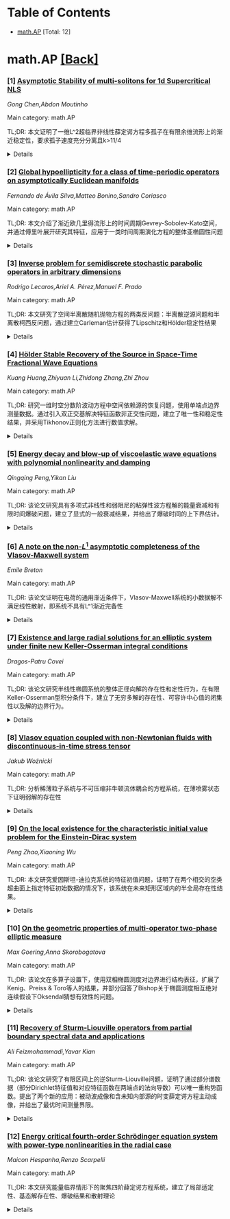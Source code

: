 <div id=toc></div>

# Table of Contents

- [math.AP](#math.AP) [Total: 12]


<div id='math.AP'></div>

# math.AP [[Back]](#toc)

### [1] [Asymptotic Stability of multi-solitons for $1$d Supercritical NLS](https://arxiv.org/abs/2509.03637)
*Gong Chen,Abdon Moutinho*

Main category: math.AP

TL;DR: 本文证明了一维L^2超临界非线性薛定谔方程多孤子在有限余维流形上的渐近稳定性，要求孤子速度充分分离且k>11/4


<details>
  <summary>Details</summary>
Motivation: 虽然已知该方程的孤立波不稳定，但Krieger和Schlag先前在余维一中心稳定流形上建立了单孤子的渐近稳定性。本文旨在将这一结果推广到多孤子情形

Method: 利用作者先前工作中为矩阵电荷转移模型开发的线性估计技术，分析多孤子的渐近稳定性

Result: 证明了当孤子速度充分分离且k>11/4时，多孤子在有限余维流形上是渐近稳定的

Conclusion: 该研究扩展了非线性薛定谔方程中孤子稳定性的理论，为多孤子系统的渐近行为提供了新的数学理解

Abstract: Consider the one-dimensional $L^2$ supercritical nonlinear Schr\"odinger
equation \begin{equation} i\partial_{t}\psi+\partial^{2}_{x}\psi+\vert
\psi\vert^{2k}\psi=0 \text{, $k>2$}. \end{equation} It is well known that
solitary waves for this equation are unstable. In the pioneering work of
Krieger and Schlag \cite{KriegerSchlag}, the asymptotic stability of a solitary
wave was established on a codimension-one center-stable manifold. In the
present paper, using linear estimates developed for one-dimensional matrix
charge transfer models in our previous work, \cite{dispanalysis1}, we prove
asymptotic stability of multi-solitons on a finite-codimension manifold for
$k>\frac{11}{4}$, provided that the soliton velocities are sufficiently
separated.

</details>


### [2] [Global hypoellipticity for a class of time-periodic operators on asymptotically Euclidean manifolds](https://arxiv.org/abs/2509.03745)
*Fernando de Ávila Silva,Matteo Bonino,Sandro Coriasco*

Main category: math.AP

TL;DR: 本文介绍了渐近欧几里得流形上的时间周期Gevrey-Sobolev-Kato空间，并通过傅里叶展开研究其特征，应用于一类时间周期演化方程的整体亚椭圆性问题


<details>
  <summary>Details</summary>
Motivation: 研究渐近欧几里得流形上时间周期演化方程的整体亚椭圆性问题，需要建立合适的函数空间理论框架

Method: 引入时间周期Gevrey-Sobolev-Kato空间，利用傅里叶展开和椭圆算子理论进行特征刻画

Result: 建立了新的函数空间理论框架，为研究时间周期演化方程的整体亚椭圆性提供了数学工具

Conclusion: 所提出的函数空间理论和傅里叶展开方法为解决时间周期演化方程的整体亚椭圆性问题提供了有效的数学途径

Abstract: We introduce time-periodic Gevrey-Sobolev-Kato spaces on asymptotically
Euclidean manifolds and study their characterisation throughout Fourier
expansions associated with suitable elliptic operators. As an application, we
study the global hypoellipticity problem for a naturally associated class of
time-periodic evolution equations.

</details>


### [3] [Inverse problem for semidiscrete stochastic parabolic operators in arbitrary dimensions](https://arxiv.org/abs/2509.03760)
*Rodrigo Lecaros,Ariel A. Pérez,Manuel F. Prado*

Main category: math.AP

TL;DR: 本文研究了空间半离散随机抛物方程的两类反问题：半离散逆源问题和半离散柯西反问题，通过建立Carleman估计获得了Lipschitz和Hölder稳定性结果


<details>
  <summary>Details</summary>
Motivation: 研究空间半离散随机抛物方程在任意维度下的反问题，包括确定随机源项和从边界数据重构解，这类问题在工程和科学计算中具有重要应用价值

Method: 建立了两个半离散随机抛物算子的Carleman估计（齐次和非齐次边界条件），并应用这些估计来分析反问题的稳定性

Result: 获得了第一个逆源问题的Lipschitz稳定性和第二个柯西反问题的Hölder稳定性

Conclusion: Carleman估计是分析半离散随机抛物方程反问题稳定性的有效工具，为这类问题的数值求解提供了理论保证

Abstract: In this paper, we study two types of inverse problems for space semidiscrete
stochastic parabolic equations in arbitrary dimensions. The first problem
concerns a semidiscrete inverse source problem, which involves determining the
random source term of the white noise in the stochastic parabolic equation
using observation data of the solution at the terminal time and the trace of
the discrete spatial derivative of the solution on a subdomain at the boundary
of the space. The second problem addresses a semidiscrete Cauchy inverse
problem, which involves determining the solution of the stochastic parabolic
equation in a subdomain of space-time, from the data of the solution and the
trace of the discrete spatial derivative on a subdomain of the boundary of
space and time. To address these problems, we establish two Carleman estimates
for a semidiscrete stochastic parabolic operator in arbitrary dimensions: one
for the homogeneous boundary condition and the other for the nonhomogeneous
boundary condition. Applying these Carleman estimates, we obtain Lipschitz and
H\"older stability for the first and second inverse problems, respectively.

</details>


### [4] [Hölder Stable Recovery of the Source in Space-Time Fractional Wave Equations](https://arxiv.org/abs/2509.03779)
*Kuang Huang,Zhiyuan Li,Zhidong Zhang,Zhi Zhou*

Main category: math.AP

TL;DR: 研究一维时空分数阶波动方程中空间依赖源的恢复问题，使用单端点边界测量数据。通过引入双正交基解决特征函数非正交性问题，建立了唯一性和稳定性结果，并采用Tikhonov正则化方法进行数值求解。


<details>
  <summary>Details</summary>
Motivation: 分数阶波动方程中空间分数阶导数的存在导致Dirichlet特征值问题的特征函数不构成正交系统，这给逆源问题的求解带来了主要挑战，需要新的数学工具来解决这一问题。

Method: 引入Mittag-Leffler函数的双正交基，建立唯一性和Hölder型稳定性结果；采用Tikhonov正则化方法数值求解逆源问题，要求测量时间足够长。

Result: 理论分析证明了在充分测量时间下的唯一性和稳定性，数值实验验证了所提方法的准确性和效率，支持理论发现。

Conclusion: 通过双正交基方法和Tikhonov正则化，成功解决了分数阶波动方程逆源问题的数学挑战，为这类问题的求解提供了有效的理论和数值框架。

Abstract: We study the recovery of a spatially dependent source in a one-dimensional
space-time fractional wave equation using boundary measurement data collected
at a single endpoint. The main challenge arises from the fact that the
eigenfunctions of the Dirichlet eigenvalue problem do not form an orthogonal
system, due to the presence of a fractional derivative in space. To address
this difficulty, we introduce a bi-orthogonal basis for the Mittag-Leffler
functions and use it to establish uniqueness and H\"older-type stability
results, provided the measurement time is sufficiently large. A Tikhonov
regularization method is then employed to numerically solve the inverse source
problem. Several numerical examples are presented to demonstrate the accuracy
and efficiency of the proposed method and to validate our theoretical findings.

</details>


### [5] [Energy decay and blow-up of viscoelastic wave equations with polynomial nonlinearity and damping](https://arxiv.org/abs/2509.03799)
*Qingqing Peng,Yikan Liu*

Main category: math.AP

TL;DR: 该论文研究具有多项式非线性和弱阻尼的粘弹性波方程解的能量衰减和有限时间爆破问题，建立了显式的一般衰减结果，并给出了爆破时间的上下界估计。


<details>
  <summary>Details</summary>
Motivation: 研究粘弹性波方程在多项式非线性和弱阻尼作用下的长期行为，包括能量衰减和爆破现象，为这类方程的解的行为提供理论分析。

Method: 通过施加多项式条件于松弛函数，建立解的显式衰减结果；利用Levine凸性方法推导爆破时间的上界；提供爆破时间的下界估计。

Result: 当初始能量足够小时，获得了解的一般衰减结果；当初始能量小于势阱深度时，得到了爆破时间的上界；同时提供了爆破时间的下界估计。

Conclusion: 该研究为粘弹性波方程的解的长期行为提供了完整的理论框架，包括衰减和爆破两种情况的分析，具有重要的理论价值和应用意义。

Abstract: This paper is concerned with the energy decay and the finite time blow-up of
the solution to a viscoelastic wave equation with polynomial nonlinearity and
weak damping. We establish explicit and general decay results for the solutions
by imposing polynomial conditions on the relaxation function, provided that the
initial energy is sufficiently small. Furthermore, we derive an upper bound for
the blow-up time when the initial energy is less than the depth of the
potential well by utilizing Levine's convexity method. Additionally, we provide
a lower bound for the blow-up time if the solution blows up.

</details>


### [6] [A note on the non-$L^1$ asymptotic completeness of the Vlasov-Maxwell system](https://arxiv.org/abs/2509.04025)
*Emile Breton*

Main category: math.AP

TL;DR: 该论文证明在电荷的通用渐近条件下，Vlasov-Maxwell系统的小数据解不满足线性散射，即系统不具有L^1渐近完备性


<details>
  <summary>Details</summary>
Motivation: 研究Vlasov-Maxwell系统解的渐近行为，特别是验证线性散射性质的存在性

Method: 利用方程的洛伦兹不变性进行证明

Result: 证明了在电荷的通用渐近条件下，小数据解不满足线性散射，系统不具有L^1渐近完备性

Conclusion: Vlasov-Maxwell系统在特定条件下不满足线性散射性质，这揭示了该系统的非线性特性

Abstract: We prove that under a generic asymptotic condition on the charge, the small
data solutions to the Vlasov-Maxwell system do not verify linear scattering. In
other words, we show the non-$L^1$ asymptotic completeness of the system. The
proof makes use of the Lorentz invariance of the equations.

</details>


### [7] [Existence and large radial solutions for an elliptic system under finite new Keller-Osserman integral conditions](https://arxiv.org/abs/2509.04099)
*Dragos-Patru Covei*

Main category: math.AP

TL;DR: 该论文研究半线性椭圆系统的整体正径向解的存在性和定性行为，在有限Keller-Osserman型积分条件下，建立了无穷多解的存在性、可容许中心值的闭集性以及解的边界行为。


<details>
  <summary>Details</summary>
Motivation: 扩展经典的Keller-Osserman理论到耦合系统，研究具有一般非线性项和权重函数的半线性椭圆系统的解的存在性和性质。

Method: 基于专门设计的次调和泛函方法，针对互易积分条件，分析系统的解的行为和性质。

Result: 证明了在给定条件下：(i)存在无穷多个整体正径向解；(ii)可容许中心值集合是闭的；(iii)边界点对应的解在无穷远处爆破。

Conclusion: 该研究成功将Keller-Osserman理论推广到更广泛的耦合系统，为具有一般非线性项和权重函数的椭圆系统提供了新的分析框架和结果。

Abstract: We investigate the existence and qualitative behavior of entire positive
radial solutions to the semilinear elliptic system% \begin{equation*} \Delta
u=p(|x|)\,g(v),\qquad \Delta v=q(|x|)\,f(u),\qquad x\in \mathbb{R}% ^{n},\
n\geq 3, \end{equation*}% under finite Keller--Osserman-type integral
conditions on the nonlinearities $f$ and $g$, and integrability constraints on
the radial weights $p$ and $q$% . The nonlinearities are assumed continuous on
$[0,\infty )$, differentiable on $(0,\infty )$, vanish at the origin, and are
strictly positive elsewhere, with% \begin{equation*} \int_{1}^{\infty
}\frac{dt}{g(f(t))}<\infty ,\qquad \int_{1}^{\infty }\frac{%
dt}{f(g(t))}<\infty . \end{equation*}% The weights satisfy $\int_{0}^{\infty
}s\,p(s)\,ds<\infty $, $% \int_{0}^{\infty }s\,q(s)\,ds<\infty $, and $\min
(p,q)$ is not compactly supported. Within this framework, we establish: (i) the
existence of infinitely many entire positive radial solutions for a nonempty
set of central values; (ii) closedness of the set of admissible central values;
and (iii) largeness (blow-up at infinity) of solutions corresponding to
boundary points of this set. The approach is based on a novel subharmonic
functional tailored to the reciprocal integral conditions, extending classical
Keller--Osserman theory to a broad class of coupled systems with general
nonlinearities and weight functions.

</details>


### [8] [Vlasov equation coupled with non-Newtonian fluids with discontinuous-in-time stress tensor](https://arxiv.org/abs/2509.04110)
*Jakub Woźnicki*

Main category: math.AP

TL;DR: 分析稀薄粒子系统与不可压缩非牛顿流体耦合的方程系统，在薄喷雾状态下证明弱解的存在性


<details>
  <summary>Details</summary>
Motivation: 研究稀薄粒子系统与非牛顿流体通过阻力耦合的数学模型，特别关注材料特性随时间变化且不要求光滑性的情况

Method: 建立描述粒子系统与流体耦合的偏微分方程系统，假设应力张量为单调映射且具有渐近(s-1)-增长特性，不要求时间光滑性，只要求空间log-Hölder连续性

Result: 证明了当s ≥ (3d+2)/(d+2)时，系统存在长时间和大数据的弱解

Conclusion: 该研究为具有可变材料特性的非牛顿流体-粒子耦合系统提供了数学理论基础，扩展了传统流体力学模型的应用范围

Abstract: We analyze the system of equations describing the flow of a dilute particle
system coupled with an incompressible non-Newtonian fluid in a bounded domain.
In this setting, both PDEs are connected via a drag force, or the friction
force. We are interested in a thin spray regime, which means that we neglect
the inter-particle interactions. When it comes to the fluid system, the Cauchy
stress tensor is supposed to be a monotone mapping and has asymptotically
$(s-1)$-growth with the parameter $s$ depending on the spatial and time
variable. We do not assume any smoothness of $s$ with respect to time variable
and assume the log-H\"{o}lder continuity with respect to spatial variable. An
example of materials, which satisfy those assumptions, are those whose
properties are instantaneous, e.g. changed by the switched electric field. We
show the long time and the large data existence of weak solution provided that
$s\ge\frac{3d+2}{d+2}$.

</details>


### [9] [On the local existence for the characteristic initial value problem for the Einstein-Dirac system](https://arxiv.org/abs/2509.04167)
*Peng Zhao,Xiaoning Wu*

Main category: math.AP

TL;DR: 本文研究爱因斯坦-迪拉克系统的特征初值问题，证明了在两个相交的空类超曲面上指定特征初始数据的情况下，该系统在未来矩形区域内的半全局存在性结果。


<details>
  <summary>Details</summary>
Motivation: 研究重力与自旋-1/2场相互作用的爱因斯坦-迪拉克系统的特征初值问题，以获得不依赖对称性条件的半全局解存在性结果。

Method: 采用Luk策略，通过将迪拉克场的对称旋激导数提升为独立变量，引入一个通信的"韦尔曲率免费"演化系统。这消除了能量估计中与曲率的耦合，并在最优导数水平上完成跳轮。分析使用双空类排析和专门处理旋激子结构的技术。

Result: 成功构造了在两个相交空类超曲面上指定特征初始数据的情况下，爱因斯坦-迪拉克系统在未来矩形区域内的光滑解。

Conclusion: 通过将对称旋激导数提升为独立变量的新方法，成功解决了爱因斯坦-迪拉克系统特征初值问题的半全局存在性，为处理曲率耦合问题提供了有效的分析工具。

Abstract: In this paper, we investigate the characteristic initial value problem for
the Einstein-Dirac system, a model governing the interaction between gravity
and spin-$1/2$ fields. We apply Luk's strategy \cite{Luk12} and prove a
semi-global existence result for this coupled Einstein-Dirac system without
imposing symmetry conditions. More precisely, we construct smooth solutions in
a rectangular region to the future of two intersecting null hypersurfaces, on
which characteristic initial data are specified. The key novelty is to promote
the symmetric spinorial derivatives of the Dirac field to independent variables
and to derive a commuted "Weyl-curvature-free" evolution system for them. This
eliminates the coupling to the curvature in the energy estimates and closes the
bootstrap at the optimal derivative levels. The analysis relies on a double
null foliation and incorporates spinor-specific techniques essential to
handling the structure of the Dirac field.

</details>


### [10] [On the geometric properties of multi-operator two-phase elliptic measure](https://arxiv.org/abs/2509.04189)
*Max Goering,Anna Skorobogatova*

Main category: math.AP

TL;DR: 该论文在多算子设置下，使用双相椭圆测度对边界进行结构表征，扩展了Kenig、Preiss & Toro等人的结果，并部分回答了Bishop关于椭圆测度相互绝对连续假设下Oksendal猜想有效性的问题。


<details>
  <summary>Details</summary>
Motivation: 扩展多算子设置下的边界结构表征理论，解决椭圆测度相互绝对连续条件下的Oksendal猜想问题，填补现有理论在多算子环境下的空白。

Method: 采用多算子双相自由边界问题的简化方法，结合Preiss密度定理的强大工具进行扩展应用。

Result: 成功实现了多算子设置下的边界结构表征，为椭圆测度理论提供了新的结构分析框架，部分验证了Oksendal猜想在特定条件下的有效性。

Conclusion: 该研究在多算子椭圆测度理论方面取得了重要进展，为复杂边界问题的分析提供了有效的数学工具，推动了相关领域的发展。

Abstract: We provide a structural characterization of a given boundary using two-phase
elliptic measure in a multi-operator setting, extending to this novel setting
results of Kenig, Preiss & Toro, Toro & Zhao and Azzam & Mourgoglou, including
a partial answer to Bishop's question regarding the validity of Oksendal's
conjecture under the assumption of mutual absolute continuity of the elliptic
measures. Our techniques rely on a reduction to a multi-operator two-phase
free-boundary problem combined with an extension of the powerful tools
introduced by Preiss in his Density Theorem.

</details>


### [11] [Recovery of Sturm-Liouville operators from partial boundary spectral data and applications](https://arxiv.org/abs/2509.04289)
*Ali Feizmohammadi,Yavar Kian*

Main category: math.AP

TL;DR: 该论文研究了有限区间上的逆Sturm-Liouville问题，证明了通过部分谱数据（部分Dirichlet特征值和对应特征函数在两端点的法向导数）可以唯一重构势函数。提出了两个新的应用：被动波成像和含未知内部源的时变薛定谔方程主动成像，并给出了最优时间测量界限。


<details>
  <summary>Details</summary>
Motivation: 解决从部分谱数据重构势函数的逆问题，为波基成像和量子系统成像提供理论基础，克服传统方法需要解析性或无限时间数据的限制。

Method: 利用Kahane插值定理分析端点时间轨迹，通过部分Dirichlet特征值和对应特征函数在两端点的法向导数来重构势函数，避免了传统方法的严格假设。

Result: 证明了势函数的唯一可重构性，为逆系数确定问题提供了最优时间测量界限，并在附录中给出了对一维薛定谔算子的谱插值定理。

Conclusion: 该方法能够在不需要解析性假设或无限时间数据的情况下，有效解决逆Sturm-Liouville问题和相关成像应用，具有重要的理论和应用价值。

Abstract: We study the inverse Sturm-Liouville problem on a finite interval from
partial knowledge of spectral data. Specifically, we show that the potential
can be uniquely reconstructed from the knowledge of a fraction of Dirichlet
eigenvalues together with the normal derivatives of the corresponding
eigenfunctions at both endpoints. We present two novel applications of our
spectral result in inverse coefficient determination problems for evolutionary
PDEs that include passive wave-based imaging of a medium and active imaging for
the time-dependent Schr\"odinger equation with unknown internal sources. Our
results yield optimal time measurement bounds for such inverse coefficient
determination problems. A central innovation is the use of Kahane's
interpolation theorem to analyze endpoint time traces of solutions, enabling
the recovery without requiring analyticity assumptions or infinite-time data,
as in previous approaches. Finally, in the appendix, we present a spectral
interpolation theorem for one-dimensional Schr\"odinger operators, which may be
of independent interest.

</details>


### [12] [Energy critical fourth-order Schrödinger equation system with power-type nonlinearities in the radial case](https://arxiv.org/abs/2509.04428)
*Maicon Hespanha,Renzo Scarpelli*

Main category: math.AP

TL;DR: 本文研究能量临界情形下的聚焦四阶薛定谔方程系统，建立了局部适定性、基态解存在性、爆破结果和散射理论


<details>
  <summary>Details</summary>
Motivation: 推广对四阶薛定谔方程系统的分析，研究具有径向初始数据和一般幂型非线性项的系统在能量临界情形下的动力学行为

Method: 首先建立关于非线性项的若干假设并证明其蕴含关系，然后使用virial论证和集中紧性/刚性方法

Result: 证明了H^2空间中的局部适定性、基态解存在性、负能量或动能超过基态时的爆破结果，以及能量和动能低于基态时的散射性

Conclusion: 系统在能量临界情形下展现出丰富的动力学行为，包括基态解、爆破现象和散射行为，为理解四阶薛定谔方程的全局行为提供了完整理论框架

Abstract: In this paper, we study a system of focusing fourth-order Schr\"odinger
equations in the energy-critical setting with radial initial data and general
power-type nonlinearities. The main idea is to generalize the analysis of such
systems: we first establish several hypotheses on the nonlinearities and prove
their implications. These implications are then used to establish a local
well-posedness result in $H^2(\mathbb{R}^d)$ and and to prove the existence of
ground state solutions. Using a virial argument, we demonstrate a blow-up
result for initial data with negative energy or with kinetic energy exceeding
that of the ground state. Finally, employing the
concentration-compactness/rigidity method, we prove a scattering result for
solutions whose energy and kinetic energy are below those of the ground state.

</details>
